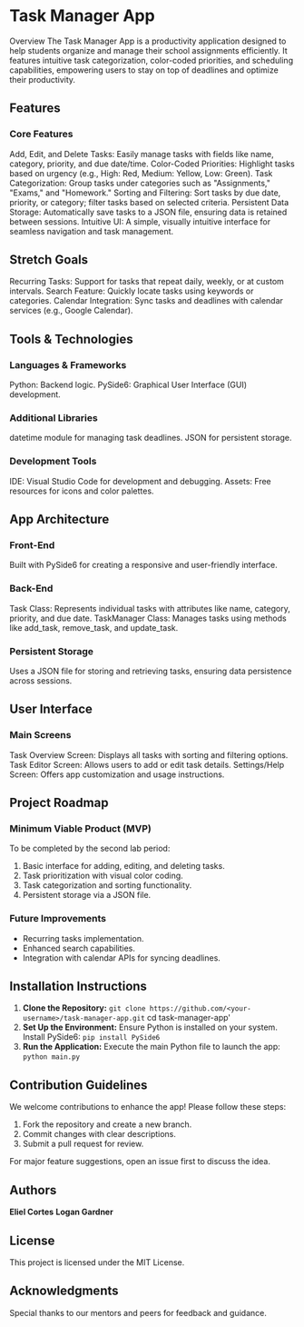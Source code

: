 # Task Manager App
Overview
The Task Manager App is a productivity application designed to help students organize and manage their school assignments efficiently. It features intuitive task categorization, color-coded priorities, and scheduling capabilities, empowering users to stay on top of deadlines and optimize their productivity.

## Features
### Core Features
Add, Edit, and Delete Tasks: Easily manage tasks with fields like name, category, priority, and due date/time.
Color-Coded Priorities: Highlight tasks based on urgency (e.g., High: Red, Medium: Yellow, Low: Green).
Task Categorization: Group tasks under categories such as "Assignments," "Exams," and "Homework."
Sorting and Filtering: Sort tasks by due date, priority, or category; filter tasks based on selected criteria.
Persistent Data Storage: Automatically save tasks to a JSON file, ensuring data is retained between sessions.
Intuitive UI: A simple, visually intuitive interface for seamless navigation and task management.
## Stretch Goals
Recurring Tasks: Support for tasks that repeat daily, weekly, or at custom intervals.
Search Feature: Quickly locate tasks using keywords or categories.
Calendar Integration: Sync tasks and deadlines with calendar services (e.g., Google Calendar).
<br/>
## Tools & Technologies
### Languages & Frameworks
Python: Backend logic.
PySide6: Graphical User Interface (GUI) development.
### Additional Libraries
datetime module for managing task deadlines.
JSON for persistent storage.
### Development Tools
IDE: Visual Studio Code for development and debugging.
Assets: Free resources for icons and color palettes.

## App Architecture
### Front-End
Built with PySide6 for creating a responsive and user-friendly interface.
### Back-End
Task Class: Represents individual tasks with attributes like name, category, priority, and due date.
TaskManager Class: Manages tasks using methods like add_task, remove_task, and update_task.
### Persistent Storage
Uses a JSON file for storing and retrieving tasks, ensuring data persistence across sessions.
## User Interface
### Main Screens
Task Overview Screen: Displays all tasks with sorting and filtering options.
Task Editor Screen: Allows users to add or edit task details.
Settings/Help Screen: Offers app customization and usage instructions.


## Project Roadmap
### Minimum Viable Product (MVP)
To be completed by the second lab period:

1. Basic interface for adding, editing, and deleting tasks.
2. Task prioritization with visual color coding.
3. Task categorization and sorting functionality.
4. Persistent storage via a JSON file.
### Future Improvements
* Recurring tasks implementation.
* Enhanced search capabilities.
* Integration with calendar APIs for syncing deadlines.
  
## Installation Instructions
1. **Clone the Repository:**
```git clone https://github.com/<your-username>/task-manager-app.git```
cd task-manager-app'
2. **Set Up the Environment:** Ensure Python is installed on your system. Install PySide6:
```pip install PySide6```
3. **Run the Application:** Execute the main Python file to launch the app:
```python main.py```

## Contribution Guidelines
We welcome contributions to enhance the app!
Please follow these steps:

1. Fork the repository and create a new branch.
2. Commit changes with clear descriptions.
3. Submit a pull request for review.

For major feature suggestions, open an issue first to discuss the idea.
<br/>
## Authors
**Eliel Cortes**
**Logan Gardner**
<br/>
## License
This project is licensed under the MIT License.
<br/>
## Acknowledgments
Special thanks to our mentors and peers for feedback and guidance.
